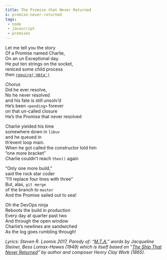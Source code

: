 ```yaml
---
title: The Promise that Never Returned
s: promise-never-returned
tags:
 - node
 - javascript
 - promises
---
```



Let me tell you the story<br>
Of a Promise named Charlie,<br>
On an un Exceptional day.<br>
He put ten strings on the socket,<br/>
reniced some child process<br>
then [`require('mbta')`](https://npmjs.com/package/mbta/)

_Chorus_<br/>
Did he ever resolve,<br/>
No he never resolved<br/>
and his fate is still unsolv’d<br/>
He’s been `<pending>` forever<br/>
on that un-called closure<br/>
He’s the Promise that never resolved

Charlie yielded his time<br/>
somewhere down in `libuv`<br/>
and he queued in<br/>
th’event loop main.<br/>
When he got called the constructor told him<br/>
“one more bracket”<br/>
Charlie couldn’t reach `then()` again

“Only one more build,”<br/>
said the rock star coder<br/>
“I’ll replace four lines with three”<br/>
But, alas, `git merge`<br/>
of the branch to `master`<br/>
And the Promise sailed out to sea!<br/>

Oh the DevOps ninja<br/>
Reboots the build in production<br/>
Every day at quarter past two<br/>
And through the open window<br/>
Charlie’s newlines are sandwiched<br/>
As the log goes rumbling through!<br/>

_Lyrics: Steven R. Loomis 2017, Parody of: “[M.T.A.](http://www.mit.edu/~jdreed/t/charlie.html)” words by Jacqueline Steiner, Bess Lomax-Hawes (1949) which is itself based on “[The Ship That Never Returned](https://www.loc.gov/item/ihas.100004005/)” by author and composer Henry Clay Work (1865)._